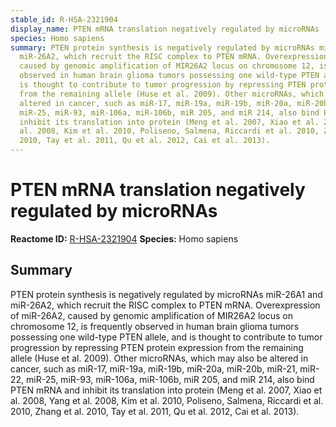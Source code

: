 ```yaml
---
stable_id: R-HSA-2321904
display_name: PTEN mRNA translation negatively regulated by microRNAs
species: Homo sapiens
summary: PTEN protein synthesis is negatively regulated by microRNAs miR-26A1 and
  miR-26A2, which recruit the RISC complex to PTEN mRNA. Overexpression of miR-26A2,
  caused by genomic amplification of MIR26A2 locus on chromosome 12, is frequently
  observed in human brain glioma tumors possessing one wild-type PTEN allele, and
  is thought to contribute to tumor progression by repressing PTEN protein expression
  from the remaining allele (Huse et al. 2009). Other microRNAs, which may also be
  altered in cancer, such as miR-17, miR-19a, miR-19b, miR-20a, miR-20b, miR-21, miR-22,
  miR-25, miR-93, miR-106a, miR-106b, miR 205, and miR 214, also bind PTEN mRNA and
  inhibit its translation into protein (Meng et al. 2007, Xiao et al. 2008, Yang et
  al. 2008, Kim et al. 2010, Poliseno, Salmena, Riccardi et al. 2010, Zhang et al.
  2010, Tay et al. 2011, Qu et al. 2012, Cai et al. 2013).
---
```


# PTEN mRNA translation negatively regulated by microRNAs
**Reactome ID:** [R-HSA-2321904](https://reactome.org/content/detail/R-HSA-2321904)
**Species:** Homo sapiens

## Summary

PTEN protein synthesis is negatively regulated by microRNAs miR-26A1 and miR-26A2, which recruit the RISC complex to PTEN mRNA. Overexpression of miR-26A2, caused by genomic amplification of MIR26A2 locus on chromosome 12, is frequently observed in human brain glioma tumors possessing one wild-type PTEN allele, and is thought to contribute to tumor progression by repressing PTEN protein expression from the remaining allele (Huse et al. 2009). Other microRNAs, which may also be altered in cancer, such as miR-17, miR-19a, miR-19b, miR-20a, miR-20b, miR-21, miR-22, miR-25, miR-93, miR-106a, miR-106b, miR 205, and miR 214, also bind PTEN mRNA and inhibit its translation into protein (Meng et al. 2007, Xiao et al. 2008, Yang et al. 2008, Kim et al. 2010, Poliseno, Salmena, Riccardi et al. 2010, Zhang et al. 2010, Tay et al. 2011, Qu et al. 2012, Cai et al. 2013).
